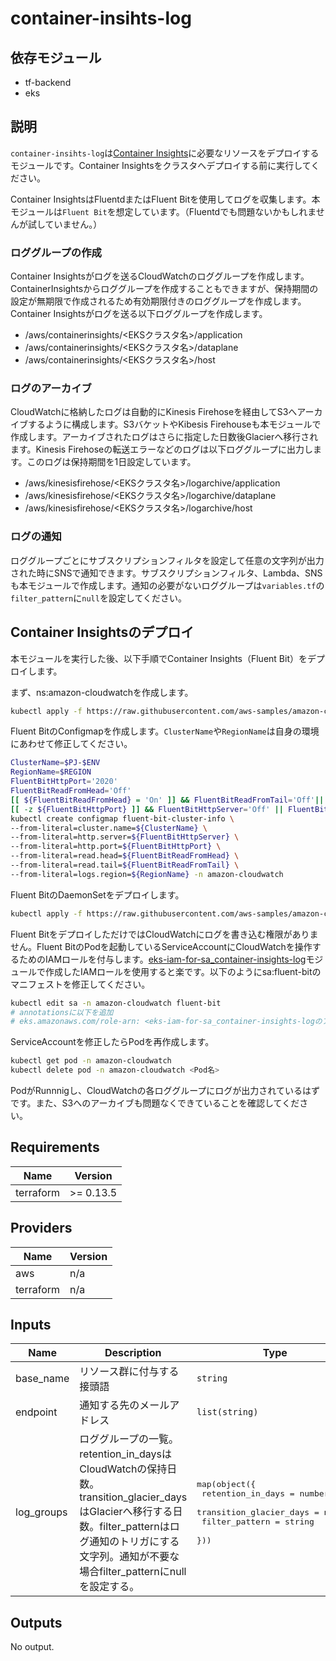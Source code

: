 # container-insihts-log

## 依存モジュール

- tf-backend
- eks

## 説明

`container-insihts-log`は[Container Insights](https://docs.aws.amazon.com/ja_jp/AmazonCloudWatch/latest/monitoring/ContainerInsights.html)に必要なリソースをデプロイするモジュールです。Container Insightsをクラスタへデプロイする前に実行してください。

Container InsightsはFluentdまたはFluent Bitを使用してログを収集します。本モジュールは`Fluent Bit`を想定しています。（Fluentdでも問題ないかもしれませんが試していません。）

### ロググループの作成

Container Insightsがログを送るCloudWatchのロググループを作成します。ContainerInsightsからロググループを作成することもできますが、保持期間の設定が無期限で作成されるため有効期限付きのロググループを作成します。Container Insightsがログを送る以下ロググループを作成します。

- /aws/containerinsights/<EKSクラスタ名>/application
- /aws/containerinsights/<EKSクラスタ名>/dataplane
- /aws/containerinsights/<EKSクラスタ名>/host

### ログのアーカイブ

CloudWatchに格納したログは自動的にKinesis Firehoseを経由してS3へアーカイブするように構成します。S3バケットやKibesis Firehouseも本モジュールで作成します。アーカイブされたログはさらに指定した日数後Glacierへ移行されます。Kinesis Firehoseの転送エラーなどのログは以下ロググループに出力します。このログは保持期間を1日設定しています。

- /aws/kinesisfirehose/<EKSクラスタ名>/logarchive/application
- /aws/kinesisfirehose/<EKSクラスタ名>/logarchive/dataplane
- /aws/kinesisfirehose/<EKSクラスタ名>/logarchive/host

### ログの通知

ロググループごとにサブスクリプションフィルタを設定して任意の文字列が出力された時にSNSで通知できます。サブスクリプションフィルタ、Lambda、SNSも本モジュールで作成します。通知の必要がないロググループは`variables.tf`の`filter_pattern`に`null`を設定してください。

## Container Insightsのデプロイ

本モジュールを実行した後、以下手順でContainer Insights（Fluent Bit）をデプロイします。

まず、ns:amazon-cloudwatchを作成します。

``` sh
kubectl apply -f https://raw.githubusercontent.com/aws-samples/amazon-cloudwatch-container-insights/latest/k8s-deployment-manifest-templates/deployment-mode/daemonset/container-insights-monitoring/cloudwatch-namespace.yaml
```

Fluent BitのConfigmapを作成します。`ClusterName`や`RegionName`は自身の環境にあわせて修正してください。

``` sh
ClusterName=$PJ-$ENV
RegionName=$REGION
FluentBitHttpPort='2020'
FluentBitReadFromHead='Off'
[[ ${FluentBitReadFromHead} = 'On' ]] && FluentBitReadFromTail='Off'|| FluentBitReadFromTail='On'
[[ -z ${FluentBitHttpPort} ]] && FluentBitHttpServer='Off' || FluentBitHttpServer='On'
kubectl create configmap fluent-bit-cluster-info \
--from-literal=cluster.name=${ClusterName} \
--from-literal=http.server=${FluentBitHttpServer} \
--from-literal=http.port=${FluentBitHttpPort} \
--from-literal=read.head=${FluentBitReadFromHead} \
--from-literal=read.tail=${FluentBitReadFromTail} \
--from-literal=logs.region=${RegionName} -n amazon-cloudwatch
```

Fluent BitのDaemonSetをデプロイします。

``` sh
kubectl apply -f https://raw.githubusercontent.com/aws-samples/amazon-cloudwatch-container-insights/latest/k8s-deployment-manifest-templates/deployment-mode/daemonset/container-insights-monitoring/fluent-bit/fluent-bit.yaml
```

Fluent BitをデプロイしただけではCloudWatchにログを書き込む権限がありません。Fluent BitのPodを起動しているServiceAccountにCloudWatchを操作するためのIAMロールを付与します。[eks-iam-for-sa_container-insights-log](../eks-iam-for-sa_container-insights-log)モジュールで作成したIAMロールを使用すると楽です。以下のようにsa:fluent-bitのマニフェストを修正してください。

``` sh
kubectl edit sa -n amazon-cloudwatch fluent-bit
# annotationsに以下を追加
# eks.amazonaws.com/role-arn: <eks-iam-for-sa_container-insights-logのアウトプットに表示されるIAMロールのARN>
```

ServiceAccountを修正したらPodを再作成します。

``` sh
kubectl get pod -n amazon-cloudwatch
kubectl delete pod -n amazon-cloudwatch <Pod名>
```

PodがRunnnigし、CloudWatchの各ロググループにログが出力されているはずです。また、S3へのアーカイブも問題なくできていることを確認してください。

## Requirements

| Name | Version |
|------|---------|
| terraform | >= 0.13.5 |

## Providers

| Name | Version |
|------|---------|
| aws | n/a |
| terraform | n/a |

## Inputs

| Name | Description | Type | Default | Required |
|------|-------------|------|---------|:--------:|
| base\_name | リソース群に付与する接頭語 | `string` | n/a | yes |
| endpoint | 通知する先のメールアドレス | `list(string)` | n/a | yes |
| log\_groups | ロググループの一覧。retention\_in\_daysはCloudWatchの保持日数。transition\_glacier\_daysはGlacierへ移行する日数。filter\_patternはログ通知のトリガにする文字列。通知が不要な場合filter\_patternにnullを設定する。 | <pre>map(object({<br>    retention_in_days = number<br>    transition_glacier_days = number<br>    filter_pattern = string<br>  }))</pre> | n/a | yes |

## Outputs

No output.